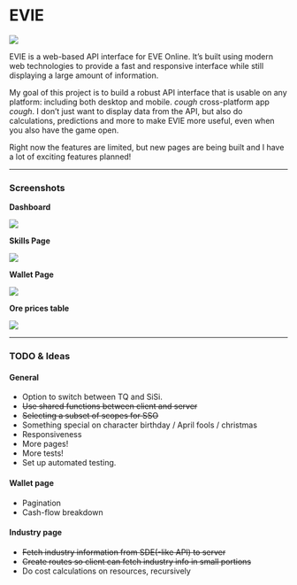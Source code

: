 # EVIE

[![](https://img.shields.io/badge/fly_safe-o7-2F849E.svg?style=for-the-badge)](https://www.eveonline.com/)

EVIE is a web-based API interface for EVE Online. It’s built using modern web technologies to provide a fast and responsive interface while still displaying a large amount of information.

My goal of this project is to build a robust API interface that is usable on any platform: including both desktop and mobile. *cough* cross-platform app *cough*. I don’t just want to display data from the API, but also do calculations, predictions and more to make EVIE more useful, even when you also have the game open.

Right now the features are limited, but new pages are being built and I have a lot of exciting features planned!

---

### Screenshots
**Dashboard**

![](https://discourse-cdn-sjc1.com/eveonline/uploads/default/original/3X/3/c/3c85ba76bd9a07094fcdf1f6514f7b9ad011eac5.png)

**Skills Page**

![](https://discourse-cdn-sjc1.com/eveonline/uploads/default/original/3X/7/b/7b1bebf9af1891e7ab20672364694a6a6cc1107a.png)

**Wallet Page**

![](https://discourse-cdn-sjc1.com/eveonline/uploads/default/original/3X/8/5/85918fa3469a553295603760681ae6cbac743f05.png)

**Ore prices table**

![](https://discourse-cdn-sjc1.com/eveonline/uploads/default/original/3X/b/4/b434f9da4e3628d1fc7ff523ea6bbaed58e18f56.png)

---

### TODO & Ideas

#### General
* Option to switch between TQ and SiSi.
* ~~Use shared functions between client and server~~
* ~~Selecting a subset of scopes for SSO~~
* Something special on character birthday / April fools / christmas
* Responsiveness
* More pages!
* More tests!
* Set up automated testing.

#### Wallet page
* Pagination
* Cash-flow breakdown

#### Industry page
* ~~Fetch industry information from SDE(-like API) to server~~
* ~~Create routes so client can fetch industry info in small portions~~
* Do cost calculations on resources, recursively
